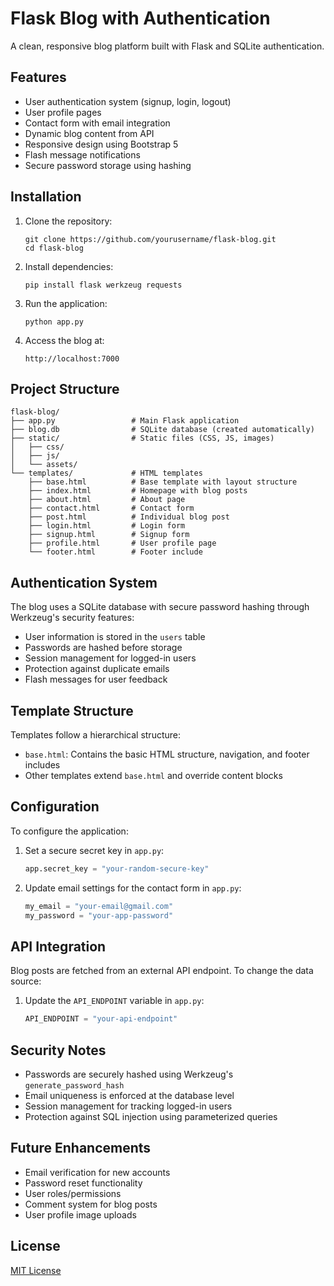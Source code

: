 # Flask Blog with Authentication

A clean, responsive blog platform built with Flask and SQLite authentication.

## Features

- User authentication system (signup, login, logout)
- User profile pages
- Contact form with email integration
- Dynamic blog content from API
- Responsive design using Bootstrap 5
- Flash message notifications
- Secure password storage using hashing

## Installation

1. Clone the repository:
   ```
   git clone https://github.com/yourusername/flask-blog.git
   cd flask-blog
   ```

2. Install dependencies:
   ```
   pip install flask werkzeug requests
   ```

3. Run the application:
   ```
   python app.py
   ```

4. Access the blog at:
   ```
   http://localhost:7000
   ```

## Project Structure

```
flask-blog/
├── app.py                 # Main Flask application
├── blog.db                # SQLite database (created automatically)
├── static/                # Static files (CSS, JS, images)
│   ├── css/
│   ├── js/
│   └── assets/
└── templates/             # HTML templates
    ├── base.html          # Base template with layout structure
    ├── index.html         # Homepage with blog posts
    ├── about.html         # About page
    ├── contact.html       # Contact form
    ├── post.html          # Individual blog post
    ├── login.html         # Login form
    ├── signup.html        # Signup form
    ├── profile.html       # User profile page
    └── footer.html        # Footer include
```

## Authentication System

The blog uses a SQLite database with secure password hashing through Werkzeug's security features:

- User information is stored in the `users` table
- Passwords are hashed before storage
- Session management for logged-in users
- Protection against duplicate emails
- Flash messages for user feedback

## Template Structure

Templates follow a hierarchical structure:

- `base.html`: Contains the basic HTML structure, navigation, and footer includes
- Other templates extend `base.html` and override content blocks

## Configuration

To configure the application:

1. Set a secure secret key in `app.py`:
   ```python
   app.secret_key = "your-random-secure-key"
   ```

2. Update email settings for the contact form in `app.py`:
   ```python
   my_email = "your-email@gmail.com"
   my_password = "your-app-password"
   ```

## API Integration

Blog posts are fetched from an external API endpoint. To change the data source:

1. Update the `API_ENDPOINT` variable in `app.py`:
   ```python
   API_ENDPOINT = "your-api-endpoint"
   ```

## Security Notes

- Passwords are securely hashed using Werkzeug's `generate_password_hash`
- Email uniqueness is enforced at the database level
- Session management for tracking logged-in users
- Protection against SQL injection using parameterized queries

## Future Enhancements

- Email verification for new accounts
- Password reset functionality
- User roles/permissions
- Comment system for blog posts
- User profile image uploads

## License

[MIT License](LICENSE)
